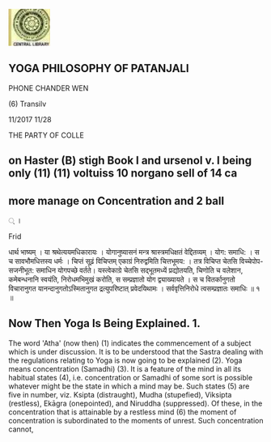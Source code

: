 ![](_page_0_Picture_0.jpeg)

## YOGA PHILOSOPHY OF PATANJALI

PHONE CHANDER WEN

(6) Transilv

11/2017 11/28

THE PARTY OF COLLE

## on Haster (B) stigh Book I and ursenol v. I being only (11) (11) voltuiss 10 norgano sell of 14 ca

## more manage on Concentration and 2 ball

् ।

Frid

धार्थ भाष्यम् । या श्रथेत्ययमधिकारायः । योगानुष्यासनं मन्त्र श्रास्त्रमधिक्षतं वेद्दितव्यम् । योग: समाधि: । स च सावभौमधित्तस्य धर्मः । चिप्तं सूढ़ं विचिप्तम् एकाग्रं निरुद्वमिति चित्तभूमय: । तत्र विचिप्त चेतसि विच्चेपोप-सजनीभूत: समाधिन योगपच्छे वर्तते। यस्त्वेकाग्रे चेतसि सद्भूतमध्यें प्रद्योतयति, चिणोति च वलेशान, कमेबन्धनानि स्वयंति, निरोधमभिमुखं करोति, स सम्प्रज्ञातो योग द्व्याख्यायते । स च वितर्कानुगतो विचारानुगत यानन्दानुगतोऽस्मितानुगत द्रत्युपरिष्टात् प्रवेदयिथामः । सर्ववृत्तिनिरोधे त्वसम्प्रज्ञातः समाधिः ॥ १ ॥

## Now Then Yoga Is Being Explained. 1.

The word 'Atha' (now then) (1) indicates the commencement of a subject which is under discussion. It is to be understood that the Sastra dealing with the regulations relating to Yoga is now going to be explained (2). Yoga means concentration (Samadhi) (3). It is a feature of the mind in all its habitual states (4), i.e. concentration or Samadhi of some sort is possible whatever might be the state in which a mind may be. Such states (5) are five in number, viz. Ksipta (distraught), Mudha (stupefied), Viksipta (restless), Ekāgra (onepointed), and Niruddha (suppressed). Of these, in the concentration that is attainable by a restless mind (6) the moment of concentration is subordinated to the moments of unrest. Such concentration cannot,